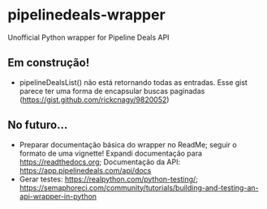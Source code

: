 # pipelinedeals-wrapper
Unofficial Python wrapper for Pipeline Deals API

## Em construção!
- pipelineDealsList() não está retornando todas as entradas. Esse gist parece ter uma forma de encapsular buscas paginadas (https://gist.github.com/rickcnagy/9820052)

## No futuro...
- Preparar documentação básica do wrapper no ReadMe; seguir o formato de uma vignette! Expandi documentação para  https://readthedocs.org; Documentação da API: https://app.pipelinedeals.com/api/docs
- Gerar testes: https://realpython.com/python-testing/; https://semaphoreci.com/community/tutorials/building-and-testing-an-api-wrapper-in-python
